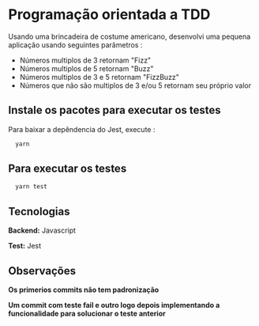 
# Programação orientada a TDD

Usando uma brincadeira de costume americano, desenvolvi uma pequena aplicação usando seguintes parâmetros :


* Números multiplos de 3 retornam "Fizz"
* Números multiplos de 5 retornam "Buzz"
* Números multiplos de 3 e 5 retornam "FizzBuzz"
* Números que não são multiplos de 3 e/ou 5 retornam seu próprio valor


## Instale os pacotes para executar os testes

Para baixar a depêndencia do Jest, execute :

```bash
  yarn
```


## Para executar os testes

```bash
  yarn test
```


  
## Tecnologias

**Backend:** Javascript

**Test:** Jest

## Observações
    
**Os primerios commits não tem padronização**

**Um commit com teste fail e outro logo depois implementando a funcionalidade para solucionar o teste anterior**
